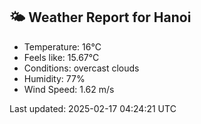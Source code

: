 <!-- WEATHER-START -->
## 🌤 Weather Report for Hanoi

- Temperature: 16°C
- Feels like: 15.67°C
- Conditions: overcast clouds
- Humidity: 77%
- Wind Speed: 1.62 m/s

Last updated: 2025-02-17 04:24:21 UTC
<!-- WEATHER-END -->
